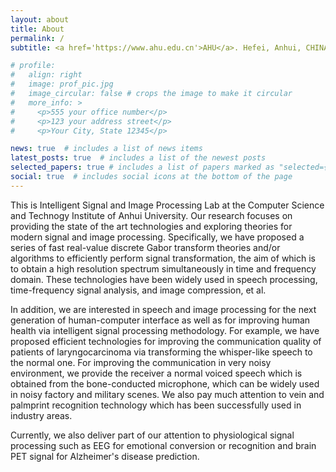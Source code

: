 ```yaml
---
layout: about
title: About
permalink: /
subtitle: <a href='https://www.ahu.edu.cn'>AHU</a>. Hefei, Anhui, CHINA. # Contacts. Moto. Etc.

# profile:
#   align: right
#   image: prof_pic.jpg
#   image_circular: false # crops the image to make it circular
#   more_info: >
#     <p>555 your office number</p>
#     <p>123 your address street</p>
#     <p>Your City, State 12345</p>

news: true  # includes a list of news items
latest_posts: true  # includes a list of the newest posts
selected_papers: true # includes a list of papers marked as "selected={true}"
social: true  # includes social icons at the bottom of the page
---
```


This is Intelligent Signal and Image Processing Lab at the Computer Science and Technogy Institute of Anhui University. Our research focuses on providing the state of the art technologies and exploring theories for modern signal and image processing. Specifically, we have proposed a series of fast real-value discrete Gabor transform theories and/or algorithms to efficiently perform signal transformation, the aim of which is to obtain a high resolution spectrum simultaneously in time and frequency domain. These technologies have been widely used in speech processing, time-frequency signal analysis, and image compression, et al.

In addition, we are interested in speech and image processing for the next generation of human-computer interface as well as for improving human health via intelligent signal processing methodology. For example, we have proposed efficient technologies for improving the communication quality of patients of laryngocarcinoma via transforming the whisper-like speech to the normal one. For improving the communication in very noisy environment, we provide the receiver a normal voiced speech which is obtained from the bone-conducted microphone, which can be widely used in noisy factory and military scenes. We also pay much attention to vein and palmprint recognition technology which has been successfully used in industry areas.

Currently, we also deliver part of our attention to physiological signal processing such as EEG for emotional conversion or recognition and brain PET signal for Alzheimer's disease prediction.